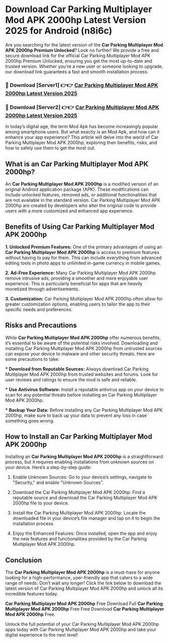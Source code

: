 # Download Car Parking Multiplayer Mod APK 2000hp Latest Version 2025 for Android (n8i6c)

Are you searching for the latest version of the <strong>Car Parking Multiplayer Mod APK 2000hp Premium Unlocked</strong>? Look no further! We provide a free and secure download link for the official Car Parking Multiplayer Mod APK 2000hp Premium Unlocked, ensuring you get the most up-to-date and trusted version. Whether you're a new user or someone looking to upgrade, our download link guarantees a fast and smooth installation process.


<h3>🔴 Download [Server1] 👉👉 <a href="https://appsnew.pages.dev?q=Car+Parking+Multiplayer+Mod+APK+2000hp&ref=2RT5">Car Parking Multiplayer Mod APK 2000hp Latest Version 2025</a></h3>

<h3>🔴 Download [Server2] 👉👉 <a href="https://appsnew.pages.dev?q=Car+Parking+Multiplayer+Mod+APK+2000hp&ref=2RT5">Car Parking Multiplayer Mod APK 2000hp Latest Version 2025</a></h3>


In today’s digital age, the term Mod Apk has become increasingly popular among smartphone users. But what exactly is an Mod Apk, and how can it enhance your app experience? This article will delve into the world of Car Parking Multiplayer Mod APK 2000hp, exploring their benefits, risks, and how to safely use them to get the most out.


<h2>What is an Car Parking Multiplayer Mod APK 2000hp?</h2>

An <strong>Car Parking Multiplayer Mod APK 2000hp</strong> is a modified version of an original Android application package (APK). These modifications can include unlocked features, removed ads, or additional functionalities that are not available in the standard version. Car Parking Multiplayer Mod APK 2000hp are created by developers who alter the original code to provide users with a more customized and enhanced app experience.


<h2>Benefits of Using Car Parking Multiplayer Mod APK 2000hp</h2>

<strong> 1. Unlocked Premium Features:</strong> One of the primary advantages of using an <strong>Car Parking Multiplayer Mod APK 2000hp</strong> is access to premium features without having to pay for them. This can include everything from advanced editing tools in photo apps to unlimited in-game currency in mobile games.

<strong> 2. Ad-Free Experience:</strong> Many Car Parking Multiplayer Mod APK 2000hp remove intrusive ads, providing a smoother and more enjoyable user experience. This is particularly beneficial for apps that are heavily monetized through advertisements.

<strong> 3. Customization:</strong> Car Parking Multiplayer Mod APK 2000hp often allow for greater customization options, enabling users to tailor the app to their specific needs and preferences.


<h2>Risks and Precautions</h2>

While <strong>Car Parking Multiplayer Mod APK 2000hp</strong> offer numerous benefits, it’s essential to be aware of the potential risks involved. Downloading and installing Car Parking Multiplayer Mod APK 2000hp from untrusted sources can expose your device to malware and other security threats. Here are some precautions to take:

<strong> * Download from Reputable Sources:</strong> Always download Car Parking Multiplayer Mod APK 2000hp from trusted websites and forums. Look for user reviews and ratings to ensure the mod is safe and reliable.

<strong> * Use Antivirus Software:</strong> Install a reputable antivirus app on your device to scan for any potential threats before installing an Car Parking Multiplayer Mod APK 2000hp.

<strong> * Backup Your Data:</strong> Before installing any Car Parking Multiplayer Mod APK 2000hp, make sure to back up your data to prevent any loss in case something goes wrong.


<h2>How to Install an Car Parking Multiplayer Mod APK 2000hp</h2>

Installing an <strong>Car Parking Multiplayer Mod APK 2000hp</strong> is a straightforward process, but it requires enabling installations from unknown sources on your device. Here’s a step-by-step guide:

 1. Enable Unknown Sources: Go to your device’s settings, navigate to "Security," and enable "Unknown Sources".

 2. Download the Car Parking Multiplayer Mod APK 2000hp: Find a reputable source and download the Car Parking Multiplayer Mod APK 2000hp file to your device.

 3. Install the Car Parking Multiplayer Mod APK 2000hp: Locate the downloaded file in your device’s file manager and tap on it to begin the installation process.

 4. Enjoy the Enhanced Features: Once installed, open the app and enjoy the new features and functionalities provided by the Car Parking Multiplayer Mod APK 2000hp.


<h2><strong>Conclusion</strong></h2>

The <strong>Car Parking Multiplayer Mod APK 2000hp</strong> is a must-have for anyone looking for a high-performance, user-friendly app that caters to a wide range of needs. Don’t wait any longer! Click the link below to download the latest version of Car Parking Multiplayer Mod APK 2000hp and unlock all its incredible features today.

<strong>Car Parking Multiplayer Mod APK 2000hp</strong> Free Download Full <strong>Car Parking Multiplayer Mod APK 2000hp</strong> Free Free Download <strong>Car Parking Multiplayer Mod APK 2000hp</strong> Free.

Unlock the full potential of your Car Parking Multiplayer Mod APK 2000hp apps today with Car Parking Multiplayer Mod APK 2000hp and take your digital experience to the next level!